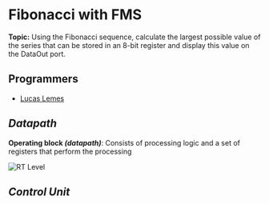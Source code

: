 # Fibonacci with FMS

**Topic:** Using the Fibonacci sequence, calculate the largest possible value of the series that can be stored in an 8-bit register and display this value on the DataOut port.

## Programmers
- [Lucas Lemes](https://github.com/L3mSv) 

## ***Datapath***

__Operating block ***(datapath)***__: 
Consists of processing logic and a set of registers that perform the processing

![RT Level](image.png)

## ***Control Unit***